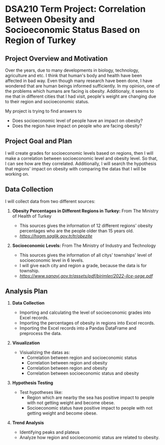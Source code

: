 # DSA210 Term Project: Correlation Between Obesity and Socioeconomic Status Based on Region of Turkey
## Project Overview and Motivation 
Over the years, due to many developments in biology, technology, agriculture and etc. I think that human's body and health have been affected in bad way. Even though many research have been done, I have wondered that are human beings informed sufficiently. In my opinion, one of the problems which humans are facing is obesity. Additionaly, it seems to me that in different cities that I had visit, people's weight are changing due to their region and socioeconomic status.

My project is trying to find answers to
  - Does socioeconomic level of people have an impact on obesity? 
  - Does the region have impact on people who are facing obesity?

## Project Goal and Plan
I will create grades for socioeconomic levels based on regions, then I will make a correlation between socioeconomic level and obesity level. So that, I can see how are they correlated. Additionally, I will search the hypothesis that regions' impact on obesity with comparing the datas that I will be working on.

## Data Collection 
I will collect data from two different sources:
  1. **Obesity Percentages in Different Regions in Turkey:** From The Ministry of Health of Turkey
     - This sources gives the information of 12 different regions' obesity percentages who are the people older than 15 years old.
     - _https://hsgm.saglik.gov.tr/tr/obezite_
       
  2. **Socioeconomic Levels:** From The Ministry of Industry and Technology
     - This sources gives the information of all citys' townships' level of socioeconomic level in 6 levels.
     - I will give each city and region a grade, because the data is for township.
     - _https://www.sanayi.gov.tr/assets/pdf/birimler/2022-ilce-sege.pdf_

## Analysis Plan
1. **Data Collection**
   - Importing and calculating the level of socioeconomic grades into Excel records.
   - Importing the percentages of obesity in regions into Excel records.
   - Importing the Excel records into a Pandas DataFrame and preprocess the data.

2. **Visualization**
   - Visiualizing the datas as:
     - Correlation between region and socioeconomic status
     - Correlation between region and obesity
     - Correlation between region and obesity
     - Correlation between socioeconomic status and obesity
       
3. **Hypothesis Testing**
   - Test hypotheses like:
     - Region which are nearby the sea has positive impact to people with not getting weight and become obese.
     - Socioeconomic status have positive impact to people with not getting weight and become obese.

4. **Trend Analysis**
   - Identifying peaks and plateus
   - Analyze how region and socioeconomic status are related to obesity.
